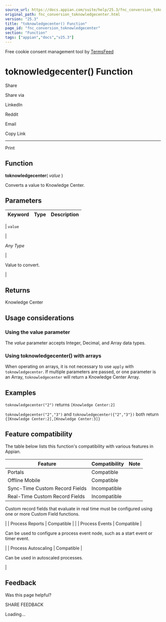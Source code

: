 ```yaml
---
source_url: https://docs.appian.com/suite/help/25.3/fnc_conversion_toknowledgecenter.html
original_path: fnc_conversion_toknowledgecenter.html
version: "25.3"
title: "toknowledgecenter() Function"
page_id: "fnc_conversion_toknowledgecenter"
section: "Function"
tags: ["appian","docs","v25.3"]
---
```



Free cookie consent management tool by [TermsFeed](https://www.termsfeed.com/)

# toknowledgecenter() Function

Share

Share via

LinkedIn

Reddit

Email

Copy Link

* * *

Print

## Function

**toknowledgecenter**( _value_ )

Converts a value to Knowledge Center.

## Parameters

| Keyword | Type | Description |
| --- | --- | --- |
|
`value`

 |

_Any Type_

 |

Value to convert.

 |

## Returns

Knowledge Center

## Usage considerations

### Using the value parameter

The _value_ parameter accepts Integer, Decimal, and Array data types.

### Using toknowledgecenter() with arrays

When operating on arrays, it is not necessary to use `apply` with `toknowledgecenter`. If multiple parameters are passed, or one parameter is an Array, `toknowledgecenter` will return a Knowledge Center Array.

## Examples

`toknowledgecenter("2")` returns `[Knowledge Center:2]`

`toknowledgecenter("2","3")` and `toknowledgecenter({"2","3"})` both return `{[Knowledge Center:2],[Knowledge Center:3]}`

## Feature compatibility

The table below lists this function's compatibility with various features in Appian.

| Feature | Compatibility | Note |
| --- | --- | --- |
| Portals | Compatible |  |
| Offline Mobile | Compatible |  |
| Sync-Time Custom Record Fields | Incompatible |  |
| Real-Time Custom Record Fields | Incompatible |
Custom record fields that evaluate in real time must be configured using one or more Custom Field functions.

 |
| Process Reports | Compatible |  |
| Process Events | Compatible |

Can be used to configure a process event node, such as a start event or timer event.

 |
| Process Autoscaling | Compatible |

Can be used in autoscaled processes.

 |

## Feedback

Was this page helpful?

SHARE FEEDBACK

Loading...